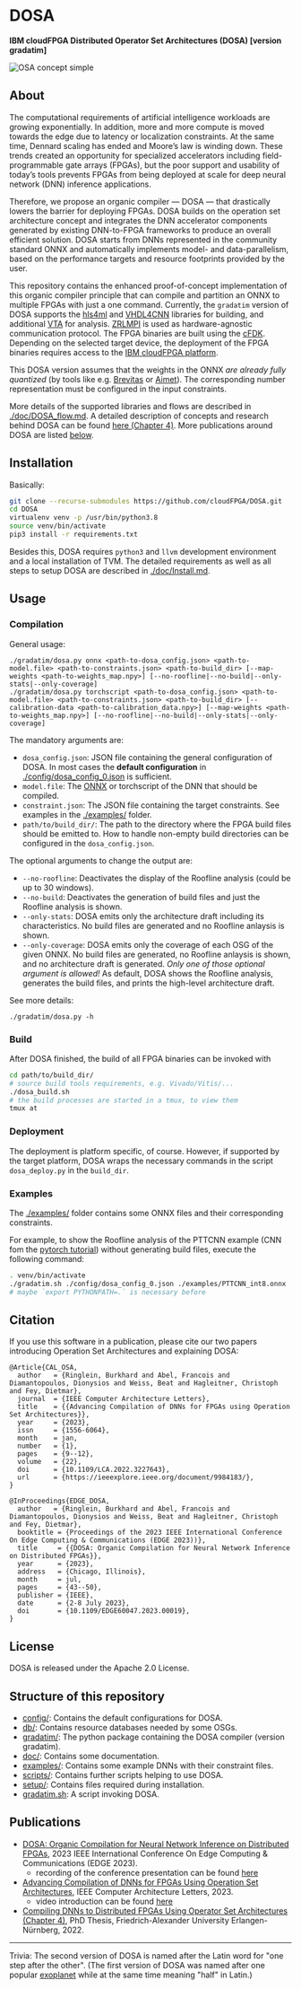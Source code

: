 DOSA
========================
**IBM cloudFPGA Distributed Operator Set Architectures (DOSA) [version gradatim]**

![OSA concept simple](./doc/osa_concpept_simple.png)

About
----------------

The computational requirements of artificial intelligence workloads are growing exponentially. In addition, more and more compute is moved towards the edge due to latency or localization constraints. At the same time, Dennard scaling has ended and Moore’s law is winding down. These trends created an opportunity for specialized accelerators including field-programmable gate arrays (FPGAs), but the poor support and usability of today’s tools prevents FPGAs from being deployed at scale for deep neural network (DNN) inference applications.

Therefore, we propose an organic compiler — DOSA — that drastically lowers the barrier for deploying FPGAs. DOSA builds on the operation set architecture concept and integrates the DNN accelerator components generated by existing DNN-to-FPGA frameworks to produce an overall efficient solution. DOSA starts from DNNs represented in the community standard ONNX and automatically implements model- and data-parallelism, based on the performance targets and resource footprints provided by the user.

This repository contains the enhanced proof-of-concept implementation of this organic compiler principle that can compile and partition an ONNX to multiple FPGAs with just a one command. Currently, the `gradatim` version of DOSA supports the [hls4ml](https://github.com/cloudFPGA/hls4ml-for-dosa) and [VHDL4CNN](https://github.com/cloudFPGA/VHDL4CNN) libraries for building, and additional [VTA](https://tvm.apache.org/vta) for analysis. [ZRLMPI](https://github.com/cloudFPGA/ZRLMPI) is used as hardware-agnostic communication protocol. The FPGA binaries are built using the [cFDK](https://github.com/cloudFPGA/cFDK). 
Depending on the selected target device, the deployment of the  FPGA binaries requires access to the [IBM cloudFPGA platform](https://cloudfpga.github.io/Doc/index.html).

This DOSA version assumes that the weights in the ONNX *are already fully quantized* (by tools like e.g. [Brevitas](https://github.com/Xilinx/brevitas) or [Aimet](https://github.com/quic/aimet)). The corresponding number representation must be configured in the input constraints. 

More details of the supported libraries and flows are described in [./doc/DOSA_flow.md](./doc/DOSA_flow.md).
A detailed description of concepts and research behind DOSA can be found [here (Chapter 4)](https://doi.org/10.5281/zenodo.7957659). More publications around DOSA are listed [below](#publications).

Installation
-----------------

Basically: 
```bash
git clone --recurse-submodules https://github.com/cloudFPGA/DOSA.git
cd DOSA
virtualenv venv -p /usr/bin/python3.8
source venv/bin/activate
pip3 install -r requirements.txt
```
Besides this, DOSA requires `python3` and `llvm` development environment and a local installation of TVM. 
The detailed requirements as well as all steps to setup DOSA are described in [./doc/Install.md](./doc/Install.md). 

Usage
-----------------

### Compilation
General usage:
```commandline
./gradatim/dosa.py onnx <path-to-dosa_config.json> <path-to-model.file> <path-to-constraints.json> <path-to-build_dir> [--map-weights <path-to-weights_map.npy>] [--no-roofline|--no-build|--only-stats|--only-coverage]
./gradatim/dosa.py torchscript <path-to-dosa_config.json> <path-to-model.file> <path-to-constraints.json> <path-to-build_dir> [--calibration-data <path-to-calibration_data.npy>] [--map-weights <path-to-weights_map.npy>] [--no-roofline|--no-build|--only-stats|--only-coverage]
```
The mandatory arguments are:
- `dosa_config.json`: JSON file containing the general configuration of DOSA. In most cases the **default configuration** in [./config/dosa_config_0.json](./config/dosa_config_0.json) is sufficient. 
- `model.file`: The [ONNX](https://onnx.ai) or torchscript of the DNN that should be compiled.
- `constraint.json`: The JSON file containing the target constraints. See examples in the [./examples/](./examples/) folder. 
- `path/to/build_dir/`: The path to the directory where the FPGA build files should be emitted to. How to handle non-empty build directories can be configured in the `dosa_config.json`. 

The optional arguments to change the output are:
- `--no-roofline`: Deactivates the display of the Roofline analysis (could be up to 30 windows).
- `--no-build`: Deactivates the generation of build files and just the Roofline analysis is shown.  
- `--only-stats`: DOSA emits only the architecture draft including its characteristics. No build files are generated and no Roofline anlaysis is shown.
- `--only-coverage`: DOSA emits only the coverage of each OSG of the given ONNX. No build files are generated, no Roofline anlaysis is shown, and no architecture draft is generated. 
*Only one of those optional argument is allowed!*
As default, DOSA shows the Roofline analysis, generates the build files, and prints the high-level architecture draft. 

See more details:
```commandline
./gradatim/dosa.py -h
```

### Build

After DOSA finished, the build of all FPGA binaries can be invoked with 
```bash
cd path/to/build_dir/
# source build tools requirements, e.g. Vivado/Vitis/...
./dosa_build.sh
# the build processes are started in a tmux, to view them
tmux at
```

### Deployment

The deployment is platform specific, of course. However, if supported by the target platform, DOSA wraps the necessary commands in the script `dosa_deploy.py` in the `build_dir`. 

### Examples

The [./examples/](./examples/) folder contains some ONNX files and their corresponding constraints. 

For example, to show the Roofline analysis of the PTTCNN example (CNN fom the [pytorch tutorial](https://pytorch.org/tutorials/beginner/blitz/cifar10_tutorial.html)) without generating build files, execute the following command: 
```bash
. venv/bin/activate
./gradatim.sh ./config/dosa_config_0.json ./examples/PTTCNN_int8.onnx ./examples/PTTCNN_meta.json ./my_build_dirs/pttcnn/ --no-build
# maybe `export PYTHONPATH=.` is necessary before
```

Citation
-----------------

If you use this software in a publication, please cite our two papers introducing Operation Set Architectures and explaining DOSA:

```
@Article{CAL_OSA,
  author   = {Ringlein, Burkhard and Abel, Francois and Diamantopoulos, Dionysios and Weiss, Beat and Hagleitner, Christoph and Fey, Dietmar},
  journal  = {IEEE Computer Architecture Letters},
  title    = {{Advancing Compilation of DNNs for FPGAs using Operation Set Architectures}},
  year     = {2023},
  issn     = {1556-6064},
  month    = jan,
  number   = {1},
  pages    = {9--12},
  volume   = {22},
  doi      = {10.1109/LCA.2022.3227643},
  url      = {https://ieeexplore.ieee.org/document/9984183/},
}

@InProceedings{EDGE_DOSA,
  author   = {Ringlein, Burkhard and Abel, Francois and Diamantopoulos, Dionysios and Weiss, Beat and Hagleitner, Christoph and Fey, Dietmar},
  booktitle = {Proceedings of the 2023 IEEE International Conference On Edge Computing & Communications (EDGE 2023))},
  title     = {{DOSA: Organic Compilation for Neural Network Inference on Distributed FPGAs}},
  year      = {2023},
  address   = {Chicago, Illinois},
  month     = jul,
  pages     = {43--50},
  publisher = {IEEE},
  date      = {2-8 July 2023},
  doi       = {10.1109/EDGE60047.2023.00019},
}

```


License
-----------------

DOSA is released under the Apache 2.0 License.


Structure of this repository
--------------------------------

- [config/](./config/): Contains the default configurations for DOSA.
- [db/](./db): Contains resource databases needed by some OSGs.
- [gradatim/](./gradatim): The python package containing the DOSA compiler (version gradatim).
- [doc/](./doc): Contains some documentation.
- [examples/](./examples): Contains some example DNNs with their constraint files.
- [scripts/](./scripts): Contains further scripts helping to use DOSA.
- [setup/](./setup): Contains files required during installation.
- [gradatim.sh](./gradatim.sh): A script invoking DOSA.



Publications
------------------

- [DOSA: Organic Compilation for Neural Network Inference on Distributed FPGAs](https://doi.org/10.1109/EDGE60047.2023.00019), 2023 IEEE International Conference On Edge Computing & Communications (EDGE 2023).
  - recording of the conference presentation can be found [here](https://www.youtube.com/watch?v=i-E_Con7yLM)
- [Advancing Compilation of DNNs for FPGAs Using Operation Set Architectures](https://ieeexplore.ieee.org/abstract/document/9984183), IEEE Computer Architecture Letters, 2023.
  - video introduction can be found [here](https://www.youtube.com/watch?v=1bio46nxQMc)
- [Compiling DNNs to Distributed FPGAs Using Operator Set Architectures (Chapter 4)](https://doi.org/10.5281/zenodo.7957659), PhD Thesis, Friedrich-Alexander University Erlangen-Nürnberg, 2022.


* * *
Trivia: The second version of DOSA is named after the Latin word for "one step after the other".
(The first version of DOSA was named after one popular [exoplanet](https://en.wikipedia.org/wiki/Dimidium) while at the same time meaning "half" in Latin.)

